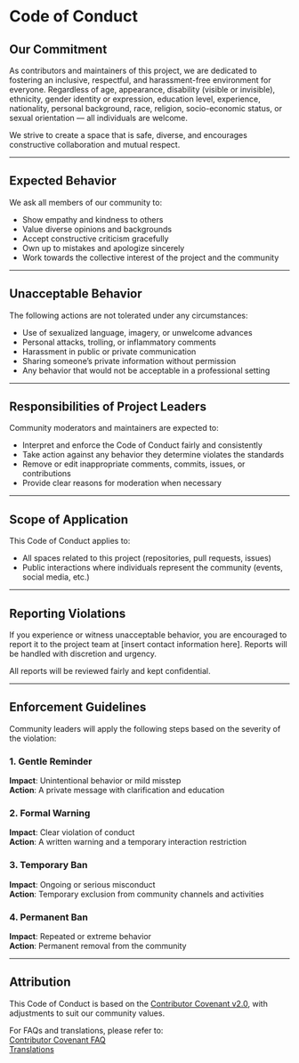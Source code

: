 # Code of Conduct

## Our Commitment

As contributors and maintainers of this project, we are dedicated to fostering an inclusive, respectful, and harassment-free environment for everyone. Regardless of age, appearance, disability (visible or invisible), ethnicity, gender identity or expression, education level, experience, nationality, personal background, race, religion, socio-economic status, or sexual orientation — all individuals are welcome.

We strive to create a space that is safe, diverse, and encourages constructive collaboration and mutual respect.

---

## Expected Behavior

We ask all members of our community to:

- Show empathy and kindness to others
- Value diverse opinions and backgrounds
- Accept constructive criticism gracefully
- Own up to mistakes and apologize sincerely
- Work towards the collective interest of the project and the community

---

## Unacceptable Behavior

The following actions are not tolerated under any circumstances:

- Use of sexualized language, imagery, or unwelcome advances
- Personal attacks, trolling, or inflammatory comments
- Harassment in public or private communication
- Sharing someone’s private information without permission
- Any behavior that would not be acceptable in a professional setting

---

## Responsibilities of Project Leaders

Community moderators and maintainers are expected to:

- Interpret and enforce the Code of Conduct fairly and consistently
- Take action against any behavior they determine violates the standards
- Remove or edit inappropriate comments, commits, issues, or contributions
- Provide clear reasons for moderation when necessary

---

## Scope of Application

This Code of Conduct applies to:

- All spaces related to this project (repositories, pull requests, issues)
- Public interactions where individuals represent the community (events, social media, etc.)

---

## Reporting Violations

If you experience or witness unacceptable behavior, you are encouraged to report it to the project team at [insert contact information here]. Reports will be handled with discretion and urgency.

All reports will be reviewed fairly and kept confidential.

---

## Enforcement Guidelines

Community leaders will apply the following steps based on the severity of the violation:

### 1. Gentle Reminder
**Impact**: Unintentional behavior or mild misstep  
**Action**: A private message with clarification and education

### 2. Formal Warning  
**Impact**: Clear violation of conduct  
**Action**: A written warning and a temporary interaction restriction

### 3. Temporary Ban  
**Impact**: Ongoing or serious misconduct  
**Action**: Temporary exclusion from community channels and activities

### 4. Permanent Ban  
**Impact**: Repeated or extreme behavior  
**Action**: Permanent removal from the community

---

## Attribution

This Code of Conduct is based on the [Contributor Covenant v2.0](https://www.contributor-covenant.org/version/2/0/code_of_conduct.html), with adjustments to suit our community values.

For FAQs and translations, please refer to:  
[Contributor Covenant FAQ](https://www.contributor-covenant.org/faq)  
[Translations](https://www.contributor-covenant.org/translations)
